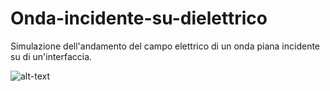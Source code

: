# Onda-incidente-su-dielettrico
Simulazione dell'andamento del campo elettrico di un onda piana incidente su di un'interfaccia.

![alt-text](https://github.com/simone-viozzi/Onda-incidente-su-dielettrico/blob/master/Animazione%20Onda%20Incidente_.gif)
